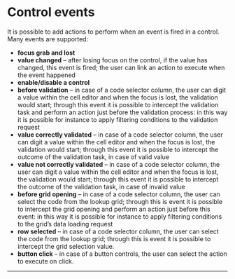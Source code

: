 # Control events

It is possible to add actions to perform when an event is fired in a control.  
Many events are supported:

* **focus grab and lost** 
* **value changed**  – after losing focus on the control, if the value has changed, this event is fired; the user can link an action to execute when the event happened
* **enable/disable a control** 
* **before validation**  – in case of a code selector column, the user can digit a value within the cell editor and when the focus is lost, the validation would start; through this event it is possible to intercept the validation task and perform an action just before the validation process: in this way it is possible for instance to apply filtering conditions to the validation request
* **value correctly validated**  – in case of a code selector column, the user can digit a value within the cell editor and when the focus is lost, the validation would start; through this event it is possible to intercept the outcome of the validation task, in case of valid value
* **value not correctly validated**  – in case of a code selector column, the user can digit a value within the cell editor and when the focus is lost, the validation would start; through this event it is possible to intercept the outcome of the validation task, in case of invalid value
* **before grid opening**  – in case of a code selector column, the user can select the code from the lookup grid; through this is event it is possible to intercept the grid opening and perform an action just before this event: in this way it is possible for instance to apply filtering conditions to the grid’s data loading request
* **row selected**  – in case of a code selector column, the user can select the code from the lookup grid; through this is event it is possible to intercept the grid selection value.
* **button click**  – in case of a button controls, the user can select the action to execute on click.

---



